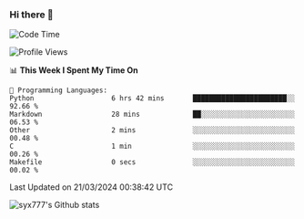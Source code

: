 ### Hi there 👋

<!--
**syx777/syx777** is a ✨ _special_ ✨ repository because its `README.md` (this file) appears on your GitHub profile.

Here are some ideas to get you started:

- 🔭 I’m currently working on ...
- 🌱 I’m currently learning ...
- 👯 I’m looking to collaborate on ...
- 🤔 I’m looking for help with ...
- 💬 Ask me about ...
- 📫 How to reach me: ...
- 😄 Pronouns: ...
- ⚡ Fun fact: ...
-->
<!--START_SECTION:waka-->
![Code Time](http://img.shields.io/badge/Code%20Time-17%20hrs%2052%20mins-blue)

![Profile Views](http://img.shields.io/badge/Profile%20Views-147-blue)

📊 **This Week I Spent My Time On** 

```text
💬 Programming Languages: 
Python                   6 hrs 42 mins       ███████████████████████░░   92.66 % 
Markdown                 28 mins             ██░░░░░░░░░░░░░░░░░░░░░░░   06.53 % 
Other                    2 mins              ░░░░░░░░░░░░░░░░░░░░░░░░░   00.48 % 
C                        1 min               ░░░░░░░░░░░░░░░░░░░░░░░░░   00.26 % 
Makefile                 0 secs              ░░░░░░░░░░░░░░░░░░░░░░░░░   00.02 % 
```


 Last Updated on 21/03/2024 00:38:42 UTC
<!--END_SECTION:waka-->

![syx777's Github stats](https://github-readme-stats.vercel.app/api?username=syx777&show_icons=true)

